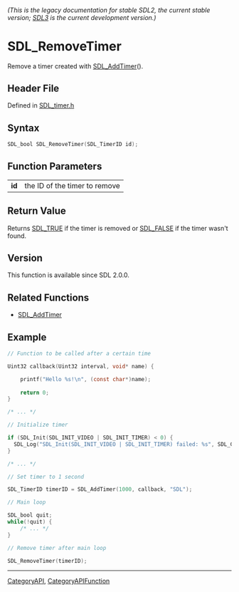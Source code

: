 ###### (This is the legacy documentation for stable SDL2, the current stable version; [SDL3](https://wiki.libsdl.org/SDL3/) is the current development version.)
# SDL_RemoveTimer

Remove a timer created with [SDL_AddTimer](SDL_AddTimer)().

## Header File

Defined in [SDL_timer.h](https://github.com/libsdl-org/SDL/blob/SDL2/include/SDL_timer.h)

## Syntax

```c
SDL_bool SDL_RemoveTimer(SDL_TimerID id);

```

## Function Parameters

|            |                               |
| ---------- | ----------------------------- |
| **id**     | the ID of the timer to remove |

## Return Value

Returns [SDL_TRUE](SDL_TRUE) if the timer is removed or
[SDL_FALSE](SDL_FALSE) if the timer wasn't found.

## Version

This function is available since SDL 2.0.0.

## Related Functions

* [SDL_AddTimer](SDL_AddTimer)


## Example

```c
// Function to be called after a certain time

Uint32 callback(Uint32 interval, void* name) {

    printf("Hello %s!\n", (const char*)name);
       
    return 0;
}

/* ... */

// Initialize timer

if (SDL_Init(SDL_INIT_VIDEO | SDL_INIT_TIMER) < 0) {
  SDL_Log("SDL_Init(SDL_INIT_VIDEO | SDL_INIT_TIMER) failed: %s", SDL_GetError());
}

/* ... */

// Set timer to 1 second

SDL_TimerID timerID = SDL_AddTimer(1000, callback, "SDL");

// Main loop

SDL_bool quit;
while(!quit) {
    /* ... */
}

// Remove timer after main loop

SDL_RemoveTimer(timerID);
```

----
[CategoryAPI](CategoryAPI), [CategoryAPIFunction](CategoryAPIFunction)


